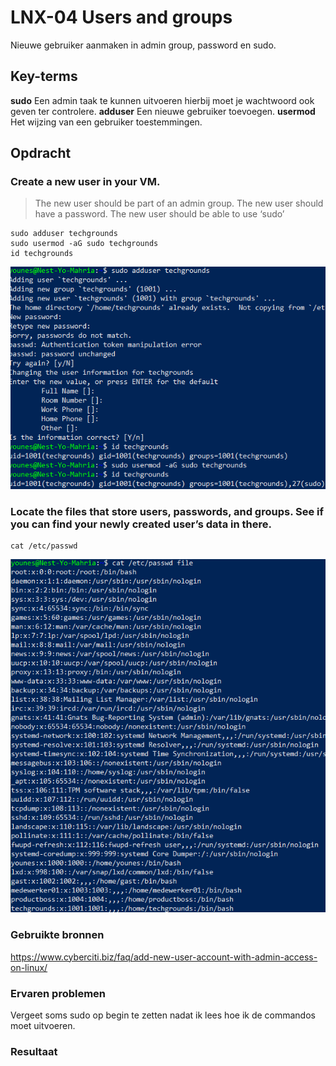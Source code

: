 # LNX-04 Users and groups
Nieuwe gebruiker aanmaken in admin group, password en sudo.

## Key-terms
**sudo** Een admin taak te kunnen uitvoeren hierbij moet je wachtwoord ook geven ter controlere.
**adduser** Een nieuwe gebruiker toevoegen.
**usermod** Het wijzing van een gebruiker toestemmingen.

## Opdracht
### Create a new user in your VM. 
>The new user should be part of an admin group.
>The new user should have a password.
>The new user should be able to use ‘sudo’

```
sudo adduser techgrounds
sudo usermod -aG sudo techgrounds
id techgrounds
```

![resultaat](/00_includes/LNX-04-resultaat.png "resultaat")

### Locate the files that store users, passwords, and groups. See if you can find your newly created user’s data in there.
```
cat /etc/passwd
```

![resultaat2](/00_includes/LNX-04-resultaat2.png "resultaat2")
### Gebruikte bronnen
https://www.cyberciti.biz/faq/add-new-user-account-with-admin-access-on-linux/

### Ervaren problemen
Vergeet soms sudo op begin te zetten nadat ik lees hoe ik de commandos moet uitvoeren.

### Resultaat


